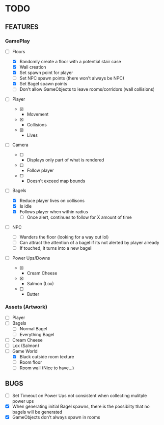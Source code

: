 # TODO

## FEATURES

### GamePlay

- [ ] Floors

  - [x] Randomly create a floor with a potential stair case
  - [x] Wall creation
  - [x] Set spawn point for player
  - [ ] Set NPC spawn points (there won't always be NPC)
  - [x] Set Bagel spawn points
  - [ ] Don't allow GameObjects to leave rooms/corridors (wall collisions)

- [ ] Player

  - [x] - Movement
  - [x] - Collisions
  - [x] - Lives

- [ ] Camera

  - [ ] - Displays only part of what is rendered
  - [ ] - Follow player
  - [ ] - Doesn't exceed map bounds

- [ ] Bagels

  - [x] Reduce player lives on collisons
  - [x] Is idle
  - [x] Follows player when within radius
    - [ ] Once alert, continues to follow for X amount of time

- [ ] NPC

  - [ ] Wanders the floor (looking for a way out lol)
  - [ ] Can attract the attention of a bagel if its not alerted by player already
  - [ ] If touched, it turns into a new bagel

- [ ] Power Ups/Downs
  - [x] - Cream Cheese
  - [x] - Salmon (Lox)
  - [ ] - Butter

### Assets (Artwork)

- [ ] Player
- [ ] Bagels
  - [ ] Normal Bagel
  - [ ] Everything Bagel
- [ ] Cream Cheese
- [ ] Lox (Salmon)
- [ ] Game World
  - [x] Black outside room texture
  - [ ] Room floor
  - [ ] Room wall (Nice to have...)

## BUGS

- [ ] Set Timeout on Power Ups not consistent when collecting mulitple power ups
- [x] When generating initial Bagel spawns, there is the possibilty that no bagels will be generated
- [x] GameObjects don't always spawn in rooms
